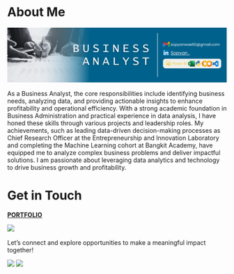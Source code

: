 # About Me
<p align="center">
  <img src="https://github.com/Sopyaan/Sopyaan/blob/main/Github.png", width="" height="">
</p>
As a Business Analyst, the core responsibilities include identifying business needs, analyzing data, and providing actionable insights to enhance profitability and operational efficiency. With a strong academic foundation in Business Administration and practical experience in data analysis, I have honed these skills through various projects and leadership roles. My achievements, such as leading data-driven decision-making processes as Chief Research Officer at the Entrepreneurship and Innovation Laboratory and completing the Machine Learning cohort at Bangkit Academy, have equipped me to analyze complex business problems and deliver impactful solutions. I am passionate about leveraging data analytics and technology to drive business growth and profitability.
  
# Get in Touch

[**PORTFOLIO**](https://drive.google.com/file/d/1S3eqh9BAr_4wSvupBH2KL5ZhXyU02liT/view?usp=sharing)

<a href="https://www.linkedin.com/in/sopyaannn"><img src="https://img.shields.io/badge/LinkedIn-0077B5?style=for-the-badge&logo=linkedin&logoColor=white" /></a>
  
Let’s connect and explore opportunities to make a meaningful impact together!

<img src="https://github-readme-stats.vercel.app/api?username=Sopyaan"/> <img src="https://github-readme-stats.vercel.app/api/top-langs/?username=Sopyaan"/>

<!---
Sopyaan/Sopyaan is a ✨ special ✨ repository because its `README.md` (this file) appears on your GitHub profile.
You can click the Preview link to take a look at your changes.
--->

